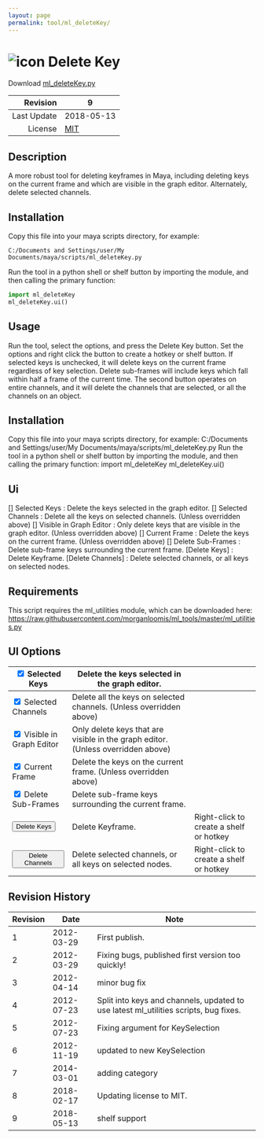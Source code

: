 ```yaml
---
layout: page
permalink: tool/ml_deleteKey/
---
```


# ![icon](https://raw.githubusercontent.com/morganloomis/ml_tools/master/icons//ml_deleteKey.png) Delete Key
Download [ml_deleteKey.py](https://raw.githubusercontent.com/morganloomis/ml_tools/master/scripts/ml_deleteKey.py)

| Revision | 9 |
|---:|---|
| Last Update | 2018-05-13 |
| License | [MIT](https://opensource.org/licenses/MIT) |

## Description

 A more robust tool for deleting keyframes in Maya, including deleting keys on the current frame and which are visible in the graph editor. Alternately, delete selected channels. 

## Installation

Copy this file into your maya scripts directory, for example:

`C:/Documents and Settings/user/My Documents/maya/scripts/ml_deleteKey.py`

Run the tool in a python shell or shelf button by importing the module, 
and then calling the primary function:

```python
import ml_deleteKey
ml_deleteKey.ui()
```

## Usage

 Run the tool, select the options, and press the Delete Key button. Set the options and right click the button to create a hotkey or shelf button. If selected keys is unchecked, it will delete keys on the current frame regardless of key selection. Delete sub-frames will include keys which fall within half a frame of the current time. The second button operates on entire channels, and it will delete the channels that are selected, or all the channels on an object. 

## Installation

 Copy this file into your maya scripts directory, for example: C:/Documents and Settings/user/My Documents/maya/scripts/ml_deleteKey.py Run the tool in a python shell or shelf button by importing the module, and then calling the primary function: import ml_deleteKey ml_deleteKey.ui() 

## Ui

 [] Selected Keys : Delete the keys selected in the graph editor. [] Selected Channels : Delete all the keys on selected channels. (Unless overridden above) [] Visible in Graph Editor : Only delete keys that are visible in the graph editor. (Unless overridden above) [] Current Frame : Delete the keys on the current frame. (Unless overridden above) [] Delete Sub-Frames : Delete sub-frame keys surrounding the current frame. [Delete Keys] : Delete Keyframe. [Delete Channels] : Delete selected channels, or all keys on selected nodes. 

## Requirements

 This script requires the ml_utilities module, which can be downloaded here: https://raw.githubusercontent.com/morganloomis/ml_tools/master/ml_utilities.py 

## UI Options


|<input type="checkbox" checked="yes"> Selected Keys|Delete the keys selected in the graph editor.||
|---|---|---|
|<input type="checkbox" checked="yes"> Selected Channels|Delete all the keys on selected channels. (Unless overridden above)||
|<input type="checkbox" checked="yes"> Visible in Graph Editor|Only delete keys that are visible in the graph editor. (Unless overridden above)||
|<input type="checkbox" checked="yes"> Current Frame|Delete the keys on the current frame. (Unless overridden above)||
|<input type="checkbox" checked="yes"> Delete Sub-Frames|Delete sub-frame keys surrounding the current frame.||
|<button type="button">Delete Keys</button>|Delete Keyframe.|Right-click to create a shelf or hotkey|
|<button type="button">Delete Channels</button>|Delete selected channels, or all keys on selected nodes.|Right-click to create a shelf or hotkey|

## Revision History

| Revision | Date | Note|
|---|---|---|
|1|2012-03-29|First publish.|
|2|2012-03-29|Fixing bugs, published first version too quickly!|
|3|2012-04-14|minor bug fix|
|4|2012-07-23|Split into keys and channels, updated to use latest ml_utilities scripts, bug fixes.|
|5|2012-07-23|Fixing argument for KeySelection|
|6|2012-11-19|updated to new KeySelection|
|7|2014-03-01|adding category|
|8|2018-02-17|Updating license to MIT.|
|9|2018-05-13|shelf support|
